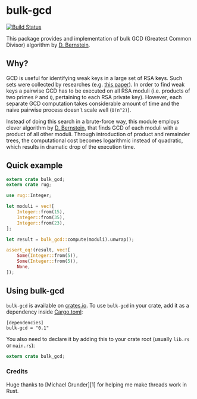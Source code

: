 # bulk-gcd
[![Build Status](https://secure.travis-ci.org/indutny/bulk-gcd.svg)](http://travis-ci.org/indutny/bulk-gcd)

This package provides and implementation of bulk GCD (Greatest Common Divisor)
algorithm by [D. Bernstein][bernstein].

## Why?

GCD is useful for identifying weak keys in a large set of RSA keys. Such
sets were collected by researches (e.g. [this paper][that paper]). In order to
find weak keys a pairwise GCD has to be executed on all RSA moduli (i.e.
products of two primes `P` and `Q`, pertaining to each RSA private key).
However, each separate GCD computation takes considerable amount of time and the
naive pairwise process doesn't scale well (`O(n^2)`).

Instead of doing this search in a brute-force way, this module employs clever
algorithm by [D. Bernstein][bernstein], that finds GCD of each moduli with a
product of all other moduli. Through introduction of product and remainder
trees, the computational cost becomes logarithmic instead of quadratic, which
results in dramatic drop of the execution time.

## Quick example

```rust
extern crate bulk_gcd;
extern crate rug;

use rug::Integer;

let moduli = vec![
    Integer::from(15),
    Integer::from(35),
    Integer::from(23),
];

let result = bulk_gcd::compute(moduli).unwrap();

assert_eq!(result, vec![
    Some(Integer::from(5)),
    Some(Integer::from(5)),
    None,
]);
```

## Using bulk-gcd

`bulk-gcd` is available on [crates.io][crates]. To use `bulk-gcd` in your crate,
add it as a dependency inside [Cargo.toml][cargo doc]:

```
[dependencies]
bulk-gcd = "0.1"
```

You also need to declare it by adding this to your crate root (usually
`lib.rs` or `main.rs`):

```rust
extern crate bulk_gcd;
```

### Credits

Huge thanks to [Michael Grunder][1] for helping me make threads work in Rust.

[bernstein]: https://cr.yp.to/factorization/smoothparts-20040510.pdf
[that paper]: https://factorable.net/weakkeys12.conference.pdf
[crates]: https://crates.io/crates/bulk-gcd
[cargo doc]: https://doc.rust-lang.org/cargo/guide/dependencies.html
